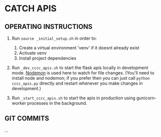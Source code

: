 # CATCH APIS

## OPERATING INSTRUCTIONS

1. Run `source _initial_setup.sh` in order to:

    1. Create a virtual environment 'venv' if it doesnt already exist
    2. Activate venv
    3. Install project dependencies

2. Run `_dev_cccc_apis.sh` to start the flask apis locally in development mode. [Nodemon](https://www.npmjs.com/package/nodemon) is used here to watch for file changes. (You'll need to install node and nodemon; if you prefer then you can just call `python cccc_apis.py` directly and restart whenever you make changes in development.)

3. Run `_start_cccc_apis.sh` to start the apis in production using gunicorn-worker processes in the background.

## GIT COMMITS

...
